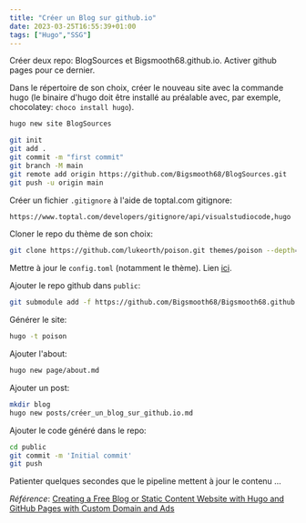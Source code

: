 ```yaml
---
title: "Créer un Blog sur github.io"
date: 2023-03-25T16:55:39+01:00
tags: ["Hugo","SSG"]
---
```


Créer deux repo: BlogSources et Bigsmooth68.github.io. Activer github pages pour ce dernier.

Dans le répertoire de son choix, créer le nouveau site avec la commande hugo (le binaire d'hugo doit être installé au préalable avec, par exemple, chocolatey: `choco install hugo`).
```bash
hugo new site BlogSources
```

```bash
git init
git add .
git commit -m "first commit"
git branch -M main
git remote add origin https://github.com/Bigsmooth68/BlogSources.git
git push -u origin main
```

Créer un fichier `.gitignore` à l'aide de toptal.com gitignore:
```bash
https://www.toptal.com/developers/gitignore/api/visualstudiocode,hugo
```

Cloner le repo du thème de son choix:
```bash
git clone https://github.com/lukeorth/poison.git themes/poison --depth=1
```

Mettre à jour le `config.toml` (notamment le thème). Lien [ici](https://github.com/Bigsmooth68/BlogSources/blob/main/config.toml).

Ajouter le repo github dans `public`:
```bash
git submodule add -f https://github.com/Bigsmooth68/Bigsmooth68.github.io public
```

Générer le site:
```bash
hugo -t poison
```

Ajouter l'about:
```bash
hugo new page/about.md
```

Ajouter un post:
```bash
mkdir blog
hugo new posts/créer_un_blog_sur_github.io.md
```

Ajouter le code généré dans le repo:
```bash
cd public
git commit -m 'Initial commit'
git push
```

Patienter quelques secondes que le pipeline mettent à jour le contenu ...

_Référence_: [Creating a Free Blog or Static Content Website with Hugo and GitHub Pages with Custom Domain and Ads](https://www.youtube.com/watch?v=LSJ5S8VG5aU)